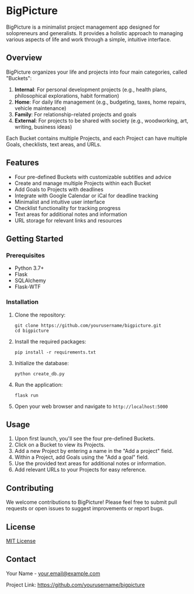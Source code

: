 # BigPicture

BigPicture is a minimalist project management app designed for solopreneurs and generalists. It provides a holistic approach to managing various aspects of life and work through a simple, intuitive interface.

## Overview

BigPicture organizes your life and projects into four main categories, called "Buckets":

1. **Internal**: For personal development projects (e.g., health plans, philosophical explorations, habit formation)
2. **Home**: For daily life management (e.g., budgeting, taxes, home repairs, vehicle maintenance)
3. **Family**: For relationship-related projects and goals
4. **External**: For projects to be shared with society (e.g., woodworking, art, writing, business ideas)

Each Bucket contains multiple Projects, and each Project can have multiple Goals, checklists, text areas, and URLs.

## Features

- Four pre-defined Buckets with customizable subtitles and advice
- Create and manage multiple Projects within each Bucket
- Add Goals to Projects with deadlines
- Integrate with Google Calendar or iCal for deadline tracking
- Minimalist and intuitive user interface
- Checklist functionality for tracking progress
- Text areas for additional notes and information
- URL storage for relevant links and resources

## Getting Started

### Prerequisites

- Python 3.7+
- Flask
- SQLAlchemy
- Flask-WTF

### Installation

1. Clone the repository:
   ```
   git clone https://github.com/yourusername/bigpicture.git
   cd bigpicture
   ```

2. Install the required packages:
   ```
   pip install -r requirements.txt
   ```

3. Initialize the database:
   ```
   python create_db.py
   ```

4. Run the application:
   ```
   flask run
   ```

5. Open your web browser and navigate to `http://localhost:5000`

## Usage

1. Upon first launch, you'll see the four pre-defined Buckets.
2. Click on a Bucket to view its Projects.
3. Add a new Project by entering a name in the "Add a project" field.
4. Within a Project, add Goals using the "Add a goal" field.
5. Use the provided text areas for additional notes or information.
6. Add relevant URLs to your Projects for easy reference.

## Contributing

We welcome contributions to BigPicture! Please feel free to submit pull requests or open issues to suggest improvements or report bugs.

## License

[MIT License](https://opensource.org/licenses/MIT)

## Contact

Your Name - your.email@example.com

Project Link: https://github.com/yourusername/bigpicture
